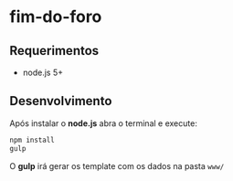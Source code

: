 # fim-do-foro

## Requerimentos
  * node.js 5+

## Desenvolvimento

Após instalar o **node.js** abra o terminal e execute:

```bash
npm install
gulp
```

O **gulp** irá gerar os template com os dados na pasta `www/`
